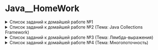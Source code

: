 # Java__HomeWork

<details>
<summary>Список заданий к домайшей работе №1</summary>

## Задание 1 
> Выведите на экран надпись "Your time is limited, so don’t waste it living someone else’s life" Steve Jobs 
на разных строках. Пример вывода: 

    “Your time is limited, 
      so don’t waste it 
          living someone else’s life” 
            Steve Jobs

## Задание 2 
> Пользователь вводит с клавиатуры два числа. Первое число — это значение, второе число процент, который
необходимо посчитать. Например, мы ввели с клавиатуры 50 и 10. Требуется вывести на экран 10 процентов от 50.
Результат: 5

## Задание 3 
> Пользователь вводит с клавиатуры три цифры. Необходимо создать число, содержащее эти цифры. Например,
если с клавиатуры введено 7, 3, 8, тогда нужно сформировать число 738

## Задание 4 
> Пользователь вводит шестизначное число. Необходимо поменять в этом числе первую и шестую цифры, а также
вторую и пятую цифры. Например, 723895 должно превратиться в 593827. Если пользователь ввел не шестизначное
число требуется вывести сообщение об ошибке.


## Задание 5
> Пользователь вводит с клавиатуры номер месяца (от 1 до 12). В зависимости от полученного номера месяца
программа выводит на экран надпись: Winter(если введено значение 1,2 или 12), Spring (если введено значение от 3
до 5), Summer (если введено значение от 6 до 8), Autumn (если введено значение от 9 до 11). Если пользователь ввел
значение не в диапазоне от 1 до 12 требуется вывести сообщение об ошибке.

## Задание 6
> Пользователь вводит с клавиатуры количество метров. В зависимости от выбора пользователя программа
переводит метры в мили, дюймы или ярды.

## Задание 7
> Пользователь вводит с клавиатуры два числа. Нужно показать все нечетные числа в указанном диапазоне. Если
границы диапазона указаны неправильно требуется произвести нормализацию границ. Например, пользователь
ввел 20 и 11, требуется нормализация, после которой начало диапазона станет равно 11, а конец 20.

## Задание 8
> Показать на экран таблицу умножения в диапазоне, указанном пользователем. Например, если пользователь
указал 3 и 5, таблица может выглядеть так:

        3*1 = 3 3*2 = 6 3*3 = 9 ………… 3* 10 = 30
        ……………………………………………………
        5*1 = 5 5 *2 = 10 5 *3 = 15 ………….


## Задание 9
> В одномерном массиве, заполненном случайными числами, определить минимальный и максимальный элементы,
посчитать количество отрицательных элементов, посчитать количество положительных элементов, посчитать количество
нулей. Результаты вывести на экран.

## Задание 10
> Есть одномерный массив, заполненный случайными числами. На основании данных этого массива нужно:
>* Создать одномерный массив, содержащий только четные числа из первого массива;
>* Создать одномерный массив, содержащий только нечетные числа из первого массива;
>* Создать одномерный массив, содержащий только отрицательные числа из первого массива;
>* Создать одномерный массив, содержащий только положительные числа из первого массива.

## Задание 11
> Напишите метод, который отображает горизонтальную или вертикальную линию из некоторого символа.
Метод принимает в качестве параметра: длину линии, направление, символ.

## Задание 12
> Напишите метод, сортирующий массив по убыванию или возрастанию в зависимости от выбора пользователя.
</details>

<details>
<summary>Список заданий к домайшей работе №2 (Тема: Java Collections Framework)</summary>

## Задание 1 
> Создать имитационную модель «причал морских катеров». Необходимо вводить следующую информацию: 
>*  Среднее время между появлениями пассажиров на причале в разное время суток;
>*  Среднее время между появлениями катеров на причале в разное время суток;
>*  Тип остановки катер (конечная или нет).

> Необходимо определить:
>*  Среднее время пребывание человека на остановке;
>*  Достаточный интервал времени между приходами катеров, чтобы на остановке находилось не более N
людей одновременно;
>*  Количество свободных мест в катере является случайной величиной


## Задание 2 
> Создать программу по работе со словарем. Например, англо-испанский или французско-немецкий, или любое
другое направление. Программа должна:
>*  Обеспечивать начальный ввод данных для словаря;
>*  Позволять отобразить слово и его переводы;
>*  Позволять добавить, заменить, удалить переводы слова;
>*  Позволять добавить, заменить, удалить слово;
>*  Отображать топ-10 самых популярных слов (определяем популярность на основании счетчика обращений);
>*  Отображать топ-10 самых непопулярных слов (определяем непопулярность на основании счетчика обращений).


## Задание 3 
> Реализовать базу данных налоговой инспекции по штрафам. Идентифицировать конкретного человека будет его
персональный идентификационный код. У одного человека может быть много штрафов. Реализовать:
>1. Полная распечатка базы данных;
>2. Распечатка данных по конкретному коду;
>3. Распечатка данных по конкретному типу штрафа;
>4. Распечатка данных по конкретному городу;
>5. Добавление нового человека с информацией о нем;
>6. Добавление новых штрафов для существующей записи;
>7. Удаление штрафа;
>8. Замена информации о человеке и его штрафах.


</details>

<details>
<summary>Список заданий к домайшей работе №3 (Тема: Лямбда-выражения)</summary>

## Задание 1 
> Создайте и вызовите следующие лямбда-выражения:
>* Проверка является ли год високосным;
>* Подсчет количества дней между двумя датами;
>* Подсчёт количества полных недель между двумя датами;
>* Подсчёт дня недели по полученной дате. Например, 20 июля 1969 года — воскресенье.


## Задание 2
> Создайте и вызовите следующие лямбда-выражения:
>* Сумма двух дробей;
>* Разница двух дробей;
>* Произведение двух дробей;
>* Деление двух дробей.


## Задание 3
> Создайте и вызовите следующие лямбда-выражения. Обязательно использовать шаблоны:
>* Максимум из четырёх;
>* Минимум из четырёх.


## Задание 4
> Создайте и вызовите следующие лямбда-выражения.Обязательно использовать лямбду, как параметр метода.
Метод находит сумму элементов массива, которые соответствуют условию лямбда-выражения. Варианты лямбда-выражений:
>* Проверка на равенство конкретному числу;
>* Число не находится в диапазоне от A до B;
>* Проверка на положительность числа;
>* Проверка на отрицательность числа.
</details>

<details>
<summary>Список заданий к домайшей работе №4 (Тема: Многопоточность)</summary>

## Задание 1 
> При старте приложения запускаются три потока. Первый поток заполняет массив случайными числами. Два
других потока ожидают заполнения. Когда массив заполнен оба потока запускаются. Первый поток находит сумму
элементов массива, второй поток среднеарифметическое
значение в массиве. Полученный массив, сумма и среднеарифметическое возвращаются в метод main, где должны
быть отображены.

## Задание 2
> Пользователь с клавиатуры вводит путь к файлу. После чего запускаются три потока. Первый поток заполняет
файл случайными числами. Два других потока ожидают заполнения. Когда файл заполнен оба потока стартуют.
Первый поток находит все простые числа, второй поток факториал каждого числа в файле. Результаты поиска
каждый поток должен записать в новый файл. В методе main необходимо отобразить статистику выполненных
операций.

## Задание 3
> Пользователь с клавиатуры вводит путь к существующей директории и к новой директории. После чего запускается поток, который должен скопировать содержимое директории в новое место. Необходимо сохранить структуру директории. В методе main необходимо отобразить статистику выполненных операций.

## Задание 4
> Пользователь с клавиатуры вводит путь к существующей директории и слово для поиска. После чего запускаются
два потока. Первый должен найти файлы, содержащие искомое слово и слить их содержимое в один файл. Второй
поток ожидает завершения работы первого потока. После чего проводит вырезание всех запрещенных слов (список
этих слов нужно считать из файла с запрещенными словами) из полученного файла. В методе main необходимо
отобразить статистику выполненных операций.

</details>









